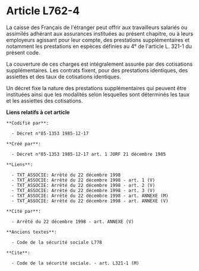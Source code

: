 # Article L762-4

La caisse des Français de l'étranger peut offrir aux travailleurs salariés ou assimilés adhérant aux assurances instituées au
présent chapitre, ou à leurs employeurs agissant pour leur compte, des prestations supplémentaires et notamment les
prestations en espèces définies au 4° de l'article L. 321-1 du présent code. 

La couverture de ces charges est intégralement assurée par des cotisations supplémentaires. Les contrats fixent, pour des
prestations identiques, des assiettes et des taux de cotisations identiques. 

Un décret fixe la nature des prestations supplémentaires qui peuvent être instituées ainsi que les modalités selon lesquelles
sont déterminés les taux et les assiettes des cotisations.

**Liens relatifs à cet article**

	**Codifié par**:

	  - Décret n°85-1353 1985-12-17

	**Créé par**:

	  - Décret n°85-1353 1985-12-17 art. 1 JORF 21 décembre 1985

	**Liens**:

	  - TXT_ASSOCIE: Arrêté du 22 décembre 1998
	  - TXT_ASSOCIE: Arrêté du 22 décembre 1998 - art. 1 (V)
	  - TXT_ASSOCIE: Arrêté du 22 décembre 1998 - art. 2 (V)
	  - TXT_ASSOCIE: Arrêté du 22 décembre 1998 - art. 3 (V)
	  - TXT_ASSOCIE: Arrêté du 22 décembre 1998 - art. ANNEXE (M)
	  - TXT_ASSOCIE: Arrêté du 22 décembre 1998 - art. ANNEXE (V)

	**Cité par**:

	  - Arrêté du 22 décembre 1998 - art. ANNEXE (V)

	**Anciens textes**:

	  - Code de la sécurité sociale L778

	**Cite**:

	  - Code de la sécurité sociale. - art. L321-1 (M)
